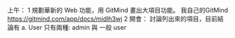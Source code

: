 上午：
	1 規劃華新的 Web 功能，用 GitMind 畫出大項目功能。
	我自己的GitMind  https://gitmind.com/app/docs/midlh3wj
	2 開會：
		討論列出來的項目，目前結論有
			a. User 只有兩種: admin 與 一般 user


